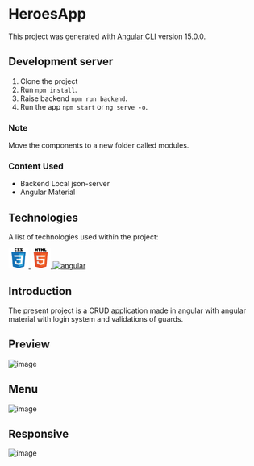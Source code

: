 # HeroesApp
This project was generated with [Angular CLI](https://github.com/angular/angular-cli) version 15.0.0.

## Development server

1. Clone the project
2. Run `npm install`.
3. Raise backend `npm run backend`.
4. Run the app `npm start` or `ng serve -o`.

### Note
Move the components to a new folder called modules.

### Content Used
* Backend Local json-server
* Angular Material

## Technologies
A list of technologies used within the project:
<p> 
<a href="https://www.w3schools.com/css/" target="_blank" rel="noreferrer"> <img src="https://raw.githubusercontent.com/devicons/devicon/master/icons/css3/css3-original-wordmark.svg" alt="css3" width="40" height="40"/> </a>
<a href="https://www.w3.org/html/" target="_blank" rel="noreferrer"> <img src="https://raw.githubusercontent.com/devicons/devicon/master/icons/html5/html5-original-wordmark.svg" alt="html5" width="40" height="40"/> </a> <a href="https://angular.io" target="_blank" rel="noreferrer"> <img src="https://angular.io/assets/images/logos/angular/angular.svg" alt="angular" width="40" height="40"/> </a>
  
</p>

## Introduction
The present project is a CRUD application made in angular with angular material with login system and validations of guards.

## Preview
![image](https://github.com/Marlon-Quinde/Aplicacion-Angular-CRUD-HeroesApp/assets/71990962/536e159f-c2b6-4ebe-9ee3-6e7faf544310)

## Menu
![image](https://github.com/Marlon-Quinde/Aplicacion-Angular-CRUD-HeroesApp/assets/71990962/e5602c12-a382-4ea0-88ea-d0e2ccb9b1d7)

## Responsive
![image](https://github.com/Marlon-Quinde/Aplicacion-Angular-CRUD-HeroesApp/assets/71990962/3b94ee2b-5674-419a-bac4-d5caa19534e5)


